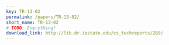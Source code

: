 ```yaml
---
key: TR-13-02
permalink: /papers/TR-13-02/
short_name: TR-13-02
# TODO: Everything!
download_link: http://lib.dr.iastate.edu/cs_techreports/289/
---
```

